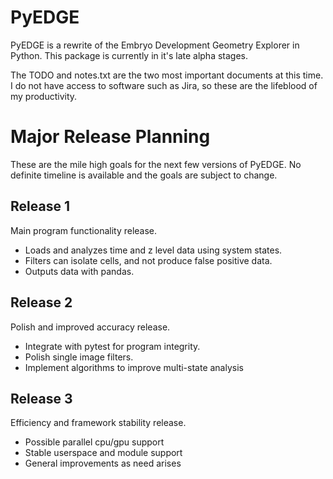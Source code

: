 # PyEDGE
PyEDGE is a rewrite of the Embryo Development Geometry Explorer in Python. This package is currently in it's late alpha stages.

The TODO and notes.txt are the two most important documents at this time. I do not have access to software such as Jira, so these are the lifeblood of my productivity.

# Major Release Planning
These are the mile high goals for the next few versions of PyEDGE. No definite timeline is available and the goals are subject to change.

## Release 1
Main program functionality release.
- Loads and analyzes time and z level data using system states.
- Filters can isolate cells, and not produce false positive data.
- Outputs data with pandas.

## Release 2
Polish and improved accuracy release.
- Integrate with pytest for program integrity.
- Polish single image filters.
- Implement algorithms to improve multi-state analysis

## Release 3
Efficiency and framework stability release.
- Possible parallel cpu/gpu support
- Stable userspace and module support
- General improvements as need arises